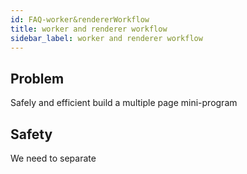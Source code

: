 ```yaml
---
id: FAQ-worker&rendererWorkflow
title: worker and renderer workflow
sidebar_label: worker and renderer workflow
---
```


## Problem

Safely and efficient build a multiple page mini-program

## Safety

We need to separate 

